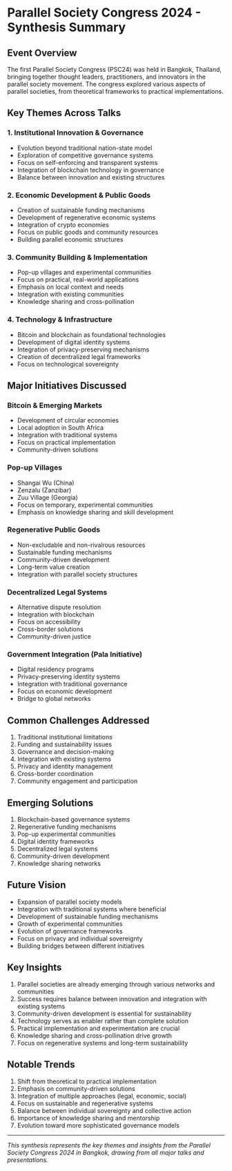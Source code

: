 # Parallel Society Congress 2024 - Synthesis Summary

## Event Overview
The first Parallel Society Congress (PSC24) was held in Bangkok, Thailand, bringing together thought leaders, practitioners, and innovators in the parallel society movement. The congress explored various aspects of parallel societies, from theoretical frameworks to practical implementations.

## Key Themes Across Talks

### 1. Institutional Innovation & Governance
- Evolution beyond traditional nation-state model
- Exploration of competitive governance systems
- Focus on self-enforcing and transparent systems
- Integration of blockchain technology in governance
- Balance between innovation and existing structures

### 2. Economic Development & Public Goods
- Creation of sustainable funding mechanisms
- Development of regenerative economic systems
- Integration of crypto economies
- Focus on public goods and community resources
- Building parallel economic structures

### 3. Community Building & Implementation
- Pop-up villages and experimental communities
- Focus on practical, real-world applications
- Emphasis on local context and needs
- Integration with existing communities
- Knowledge sharing and cross-pollination

### 4. Technology & Infrastructure
- Bitcoin and blockchain as foundational technologies
- Development of digital identity systems
- Integration of privacy-preserving mechanisms
- Creation of decentralized legal frameworks
- Focus on technological sovereignty

## Major Initiatives Discussed

### Bitcoin & Emerging Markets
- Development of circular economies
- Local adoption in South Africa
- Integration with traditional systems
- Focus on practical implementation
- Community-driven solutions

### Pop-up Villages
- Shangai Wu (China)
- Zenzalu (Zanzibar)
- Zuu Village (Georgia)
- Focus on temporary, experimental communities
- Emphasis on knowledge sharing and skill development

### Regenerative Public Goods
- Non-excludable and non-rivalrous resources
- Sustainable funding mechanisms
- Community-driven development
- Long-term value creation
- Integration with parallel society structures

### Decentralized Legal Systems
- Alternative dispute resolution
- Integration with blockchain
- Focus on accessibility
- Cross-border solutions
- Community-driven justice

### Government Integration (Pala Initiative)
- Digital residency programs
- Privacy-preserving identity systems
- Integration with traditional governance
- Focus on economic development
- Bridge to global networks

## Common Challenges Addressed
1. Traditional institutional limitations
2. Funding and sustainability issues
3. Governance and decision-making
4. Integration with existing systems
5. Privacy and identity management
6. Cross-border coordination
7. Community engagement and participation

## Emerging Solutions
1. Blockchain-based governance systems
2. Regenerative funding mechanisms
3. Pop-up experimental communities
4. Digital identity frameworks
5. Decentralized legal systems
6. Community-driven development
7. Knowledge sharing networks

## Future Vision
- Expansion of parallel society models
- Integration with traditional systems where beneficial
- Development of sustainable funding mechanisms
- Growth of experimental communities
- Evolution of governance frameworks
- Focus on privacy and individual sovereignty
- Building bridges between different initiatives

## Key Insights
1. Parallel societies are already emerging through various networks and communities
2. Success requires balance between innovation and integration with existing systems
3. Community-driven development is essential for sustainability
4. Technology serves as enabler rather than complete solution
5. Practical implementation and experimentation are crucial
6. Knowledge sharing and cross-pollination drive growth
7. Focus on regenerative systems and long-term sustainability

## Notable Trends
1. Shift from theoretical to practical implementation
2. Emphasis on community-driven solutions
3. Integration of multiple approaches (legal, economic, social)
4. Focus on sustainable and regenerative systems
5. Balance between individual sovereignty and collective action
6. Importance of knowledge sharing and mentorship
7. Evolution toward more sophisticated governance models

---
*This synthesis represents the key themes and insights from the Parallel Society Congress 2024 in Bangkok, drawing from all major talks and presentations.* 